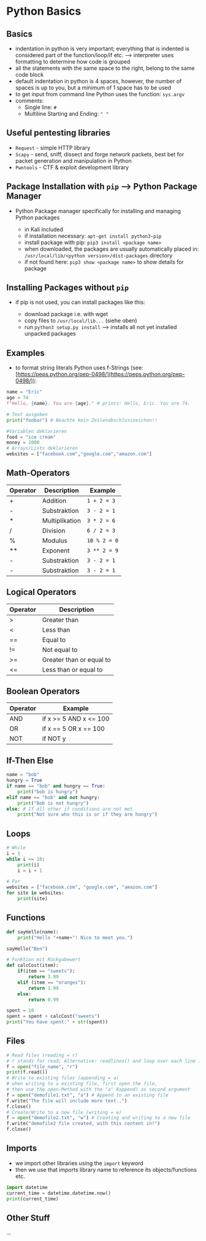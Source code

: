 # Python Basics

## Basics

- indentation in python is very important; everything that is indented is considered part of the function/loop/if etc. --> interpreter uses formatting to determine how code is grouped
- all the statements with the same space to the right, belong to the same code block
- default indentation in python is 4 spaces, however, the number of spaces is up to you, but a minimum of 1 space has to be used
- to get input from command line Python uses the function: `sys.argv`
- comments:
  - Single line: `#`
  - Multiline Starting and Ending: `" "`

## Useful pentesting libraries

- `Request` - simple HTTP library
- `Scapy` - send, sniff, dissect and forge network packets, best bet for packet generation and manipulation in Python
- `Pwntools` - CTF & exploit development library

## Package Installation with `pip` --> Python Package Manager

- Python Package manager specifically for installing and managing Python packages

  - in Kali included
  - if installation necessary: `apt-get install python3-pip`
  - install package with pip: `pip3 install <package name>`
  - when downloaded, the packages are usually automatically placed in: `/usr/local/lib/<python version>/dist-packages` directory
  - if not found here: `pip3 show <package name>` to show details for package

## Installing Packages without `pip`

- if pip is not used, you can install packages like this:

  - download package i.e. with wget
  - copy files to `/usr/local/lib...` (siehe oben)
  - run `python3 setup.py install` --> installs all not yet installed unpacked packages

## Examples

- to format string literals Python uses f-Strings (see: [https://peps.python.org/pep-0498/](https://peps.python.org/pep-0498/)):

```python
name = "Eric"
age = 74
f"Hello, {name}. You are {age}." # prints: Hello, Eric. You are 74.
```

```python
# Text ausgeben
print("foobar") # Beachte kein Zeilenabschlusszeichen!!

#Variablen deklarieren
food = "ice cream"
money = 2000
# Arrays/Lists deklarieren
websites = ["facebook.com","google.com","amazon.com"]
```

## Math-Operators

| Operator | Description    | Example      |
| -------- | -------------- | ------------ |
| +        | Addition       | `1 + 2 = 3`  |
| -        | Substraktion   | `3 - 2 = 1`  |
| \*       | Multiplikation | `3 * 2 = 6`  |
| /        | Division       | `6 / 2 = 3`  |
| %        | Modulus        | `10 % 2 = 0` |
| \*\*     | Exponent       | `3 ** 2 = 9` |
| -        | Substraktion   | `3 - 2 = 1`  |
| -        | Substraktion   | `3 - 2 = 1`  |

## Logical Operators

| Operator | Description              |
| -------- | ------------------------ |
| >        | Greater than             |
| <        | Less than                |
| ==       | Equal to                 |
| !=       | Not equal to             |
| >=       | Greater than or equal to |
| <=       | Less than or equal to    |

## Boolean Operators

| Operator | Example                |
| -------- | ---------------------- |
| AND      | if x >= 5 AND x <= 100 |
| OR       | if x == 5 OR x == 100  |
| NOT      | if NOT y               |

## If-Then Else

```python
name = "bob"
hungry = True
if name == "bob" and hungry == True:
    print("bob is hungry")
elif name == "bob" and not hungry:
    print("Bob is not hungry")
else: # If all other if conditions are not met
    print("Not sure who this is or if they are hungry")
```

## Loops

```python
# While
i = 1
while i <= 10:
    print(i)
    i = i + 1

# For
websites = ["facebook.com", "google.com", "amazon.com"]
for site in websites:
    print(site)
```

## Functions

```python
def sayHello(name):
    print("Hello "+name+"! Nice to meet you.")

sayHello("Ben")

# Funktion mit Rückgabewert
def calcCost(item):
    if(item == "sweets"):
        return 3.99
    elif (item == "oranges"):
        return 1.99
    else:
        return 0.99

spent = 10
spent = spent + calcCost("sweets")
print("You have spent:" + str(spent))
```

## Files

```python
# Read files (reading = r)
# r stands for read; Alternative: readlines() and loop over each line in the file
f = open("file_name", "r")
print(f.read())
# Write to existing files (appending = a)
# when writing to a existing file, first open the file,
# then use the open-Method with the "a" 8append) as second argument
f = open("demofile1.txt", "a") # Append to an existing file
f.write("The file will include more text..")
f.close()
# Create/Write to a new file (writing = w)
f = open("demofile2.txt", "w") # Creating and writing to a new file
f.write("demofile2 file created, with this content in!")
f.close()
```

## Imports

- we import other libraries using the `import` keyword
- then we use that imports library name to reference its objects/functions etc.

```python
import datetime
current_time = datetime.datetime.now()
print(current_time)
```

## Other Stuff

...

